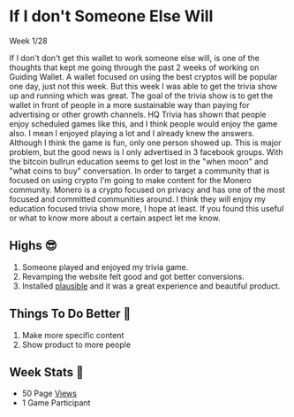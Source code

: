 If I don't Someone Else Will
========================
Week 1/28

If I don't don't get this wallet to work someone else will, is one of the
thoughts that kept me going through the past 2 weeks of working on Guiding Wallet.
A wallet focused on using the best cryptos will be popular one day, just not this week.
But this week I was able to get the trivia show up and running which was great.
The goal of the trivia show is to get the wallet in front of people in a more sustainable
way than paying for advertising or other growth channels. HQ Trivia has shown
that people enjoy scheduled games like this, and I think people would enjoy the
game also. I mean I enjoyed playing a lot and I already knew the answers.
Although I think the game is fun, only one person showed up. This is major problem,
but the good news is I only advertised in 3 facebook groups. With the bitcoin
bullrun education seems to get lost in the "when moon" and "what coins to buy" conversation.
In order to target a community that is focused on using crypto I'm going to make content for the Monero community.
Monero is a crypto focused on privacy and has one of the most focused and committed
communities around. I think they will enjoy my education focused trivia show more,
I hope at least. If you found this useful or what to know more about a certain aspect let me know.

Highs 😎
-------------------

1. Someone played and enjoyed my trivia game.
2. Revamping the website felt good and got better conversions.
3. Installed [plausible] and it was a great
experience and beautiful product.

Things To Do Better 💪
-------------------

1. Make more specific content
2. Show product to more people

Week Stats 🔢
-------------------
- 50 Page [Views]
- 1 Game Participant

[plausible]: https://plausible.io/
[Views]: https://plausible.io/guidingwallet.app
